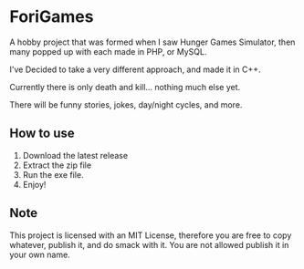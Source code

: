 # ForiGames
A hobby project that was formed when I saw Hunger Games Simulator, then many popped up with each made in PHP, or MySQL.

I've Decided to take a very different approach, and made it in C++.

Currently there is only death and kill... nothing much else yet. 

There will be funny stories, jokes, day/night cycles, and more.

## How to use
1. Download the latest release
2. Extract the zip file
3. Run the exe file.
4. Enjoy!

## Note
This project is licensed with an MIT License, therefore you are free to copy whatever, publish it, and do smack with it. You are not allowed publish it in your own name.